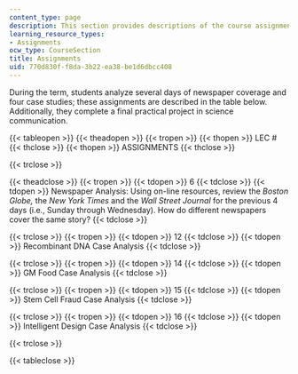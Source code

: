 ```yaml
---
content_type: page
description: This section provides descriptions of the course assignments.
learning_resource_types:
- Assignments
ocw_type: CourseSection
title: Assignments
uid: 770d830f-f8da-3b22-ea38-be1d6dbcc408
---
```


During the term, students analyze several days of newspaper coverage and four case studies; these assignments are described in the table below. Additionally, they complete a final practical project in science communication.

{{< tableopen >}}
{{< theadopen >}}
{{< tropen >}}
{{< thopen >}}
LEC #
{{< thclose >}}
{{< thopen >}}
ASSIGNMENTS
{{< thclose >}}

{{< trclose >}}

{{< theadclose >}}
{{< tropen >}}
{{< tdopen >}}
6
{{< tdclose >}}
{{< tdopen >}}
Newspaper Analysis: Using on-line resources, review the _Boston Globe,_ the _New York Times_ and the _Wall Street Journal_ for the previous 4 days (i.e., Sunday through Wednesday). How do different newspapers cover the same story?
{{< tdclose >}}

{{< trclose >}}
{{< tropen >}}
{{< tdopen >}}
12
{{< tdclose >}}
{{< tdopen >}}
Recombinant DNA Case Analysis
{{< tdclose >}}

{{< trclose >}}
{{< tropen >}}
{{< tdopen >}}
14
{{< tdclose >}}
{{< tdopen >}}
GM Food Case Analysis
{{< tdclose >}}

{{< trclose >}}
{{< tropen >}}
{{< tdopen >}}
15
{{< tdclose >}}
{{< tdopen >}}
Stem Cell Fraud Case Analysis
{{< tdclose >}}

{{< trclose >}}
{{< tropen >}}
{{< tdopen >}}
16
{{< tdclose >}}
{{< tdopen >}}
Intelligent Design Case Analysis
{{< tdclose >}}

{{< trclose >}}

{{< tableclose >}}